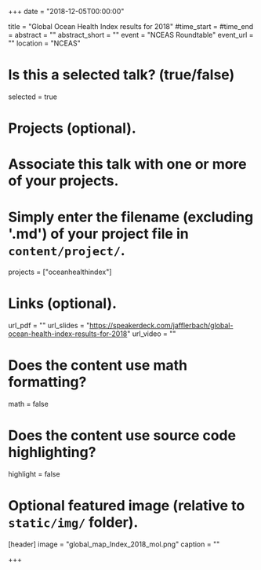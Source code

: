 +++
date = "2018-12-05T00:00:00"

title = "Global Ocean Health Index results for 2018"
#time_start = 
#time_end = 
abstract = ""
abstract_short = ""
event = "NCEAS Roundtable"
event_url = ""
location = "NCEAS"

# Is this a selected talk? (true/false)
selected = true

# Projects (optional).
#   Associate this talk with one or more of your projects.
 #   Simply enter the filename (excluding '.md') of your project file in `content/project/`.
projects = ["oceanhealthindex"]

# Links (optional).
url_pdf = ""
url_slides = "https://speakerdeck.com/jafflerbach/global-ocean-health-index-results-for-2018"
url_video = ""

# Does the content use math formatting?
  math = false
  
# Does the content use source code highlighting?
  highlight = false

# Optional featured image (relative to `static/img/` folder).
[header]
image = "global_map_Index_2018_mol.png"
caption = ""

+++

